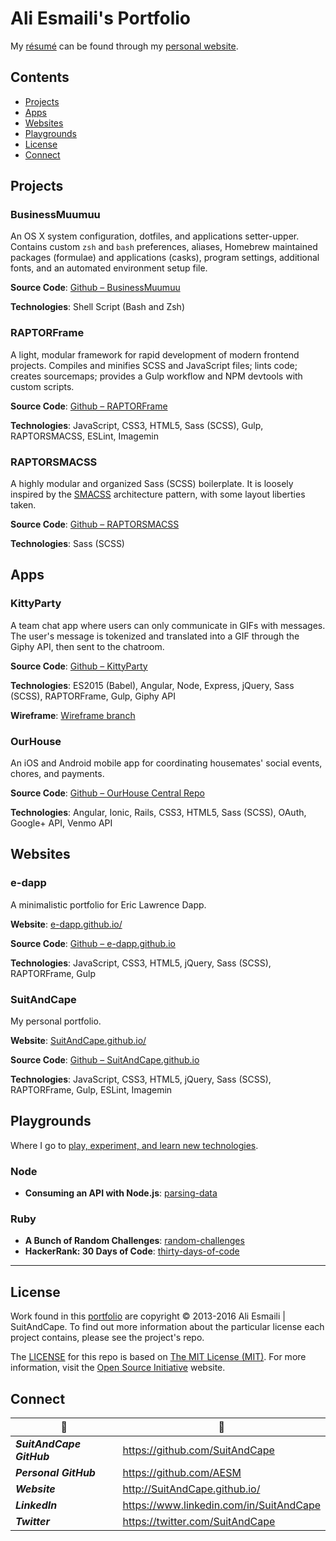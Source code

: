 <!-- README.md -->

Ali Esmaili's Portfolio
================================================================================

My [résumé](http://SuitAndCape.github.io/resume.pdf) can be found through my [personal website](http://SuitAndCape.github.io/).

## Contents

- [Projects](#projects)
- [Apps](#apps)
- [Websites](#websites)
- [Playgrounds](#playgrounds)
- [License](#license)
- [Connect](#connect)

## Projects

### BusinessMuumuu
An OS X system configuration, dotfiles, and applications setter-upper.  Contains custom `zsh` and `bash` preferences, aliases, Homebrew maintained packages (formulae) and applications (casks), program settings, additional fonts, and an automated environment setup file.

**Source Code**: [Github – BusinessMuumuu](https://github.com/SuitAndCape/BusinessMuumuu)

**Technologies**: Shell Script (Bash and Zsh)

### RAPTORFrame
A light, modular framework for rapid development of modern frontend projects.  Compiles and minifies SCSS and JavaScript files; lints code; creates sourcemaps; provides a Gulp workflow and NPM devtools with custom scripts.

**Source Code**: [Github – RAPTORFrame](https://github.com/SuitAndCape/RAPTORFrame)

**Technologies**: JavaScript, CSS3, HTML5, Sass (SCSS), Gulp, RAPTORSMACSS, ESLint, Imagemin

### RAPTORSMACSS
A highly modular and organized Sass (SCSS) boilerplate. It is loosely inspired by the [SMACSS](https://smacss.com/) architecture pattern, with some layout liberties taken.

**Source Code**: [Github – RAPTORSMACSS](https://github.com/SuitAndCape/RAPTORSMACSS)

**Technologies**: Sass (SCSS)

<!-- ### FunkyAnimatronicMixologyHenchmen

#### _Work in Progress_
A Sass (SCSS) function, animation/transition, mixin, and helper library.

**Source Code**: [Github – FunkyAnimatronicMixologyHenchmen](https://github.com/SuitAndCape/FunkyAnimatronicMixologyHenchmen)

**Technologies**: Sass (SCSS) -->

<!-- ### GlitterAndRetribution

#### _Work in Progress_
A Sublime Text color schemes and a theme package.

**Source Code**: [Github – GlitterAndRetribution](https://github.com/SuitAndCape/GlitterAndRetribution)

**Technologies**: XML -->

## Apps

<!-- ### Commander's Paramour
A Connect Four clone, playable in a web browser.  Players may share a screen or play in two separate browsers.

**Source Code**: [Github – CommandersParamour](https://github.com/AESM/CommandersParamour)

**Technologies**: JavaScript, jQuery, HTML5, CSS3, Sass (SCSS), RAPTORSMACSS -->

### KittyParty
A team chat app where users can only communicate in GIFs with messages.  The user's message is tokenized and translated into a GIF through the Giphy API, then sent to the chatroom.

**Source Code**: [Github – KittyParty](https://github.com/AESM/KittyParty)

**Technologies**: ES2015 (Babel), Angular, Node, Express, jQuery, Sass (SCSS), RAPTORFrame, Gulp, Giphy API

**Wireframe**: [Wireframe branch](https://github.com/AESM/KittyParty/tree/wireframe)

### OurHouse
An iOS and Android mobile app for coordinating housemates' social events, chores, and payments.

**Source Code**: [Github – OurHouse Central Repo](https://github.com/AESM/OurHouse_Central_Repo)

**Technologies**: Angular, Ionic, Rails, CSS3, HTML5, Sass (SCSS), OAuth, Google+ API, Venmo API

## Websites

### e-dapp
A minimalistic portfolio for Eric Lawrence Dapp.

**Website**: [e-dapp.github.io/](http://e-dapp.github.io/)

**Source Code**: [Github – e-dapp.github.io](https://github.com/e-dapp/e-dapp.github.io)

**Technologies**: JavaScript, CSS3, HTML5, jQuery, Sass (SCSS), RAPTORFrame, Gulp

### SuitAndCape
My personal portfolio.

**Website**: [SuitAndCape.github.io/](http://SuitAndCape.github.io/)

**Source Code**: [Github – SuitAndCape.github.io](https://github.com/SuitAndCape/SuitAndCape.github.io)

**Technologies**: JavaScript, CSS3, HTML5, jQuery, Sass (SCSS), RAPTORFrame, Gulp, ESLint, Imagemin

## Playgrounds

Where I go to [play, experiment, and learn new technologies](https://github.com/AESM/Portfolio/blob/master/Playground).

### Node
- **Consuming an API with Node.js**: [parsing-data](https://github.com/AESM/Portfolio/blob/master/Playground/Node/parsing-data)

### Ruby
- **A Bunch of Random Challenges**: [random-challenges](https://github.com/AESM/Portfolio/blob/master/Playground/Ruby/random-challenges)
- **HackerRank: 30 Days of Code**: [thirty-days-of-code](https://github.com/AESM/Portfolio/blob/master/Playground/Ruby/thirty-days-of-code)

--------------------------------------------------------------------------------

## License

Work found in this [portfolio](#ali-esmailis-portfolio) are copyright © 2013-2016 Ali Esmaili | SuitAndCape.  To find out more information about the particular license each project contains, please see the project's repo.

The [LICENSE](https://github.com/AESM/Portfolio/blob/master/LICENSE) for this repo is based on [The MIT License (MIT)](http://opensource.org/licenses/MIT).  For more information, visit the [Open Source Initiative](http://opensource.org/) website.

## Connect

|               :tophat:               |               :rocket:               |
| ------------------------------------ | ------------------------------------ |
**_SuitAndCape GitHub_** | https://github.com/SuitAndCape
**_Personal GitHub_**    | https://github.com/AESM
**_Website_**            | http://SuitAndCape.github.io/
**_LinkedIn_**           | https://www.linkedin.com/in/SuitAndCape
**_Twitter_**            | https://twitter.com/SuitAndCape
